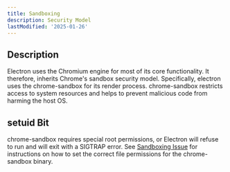 ```yaml
---
title: Sandboxing
description: Security Model
lastModified: '2025-01-26'
---
```


## Description

Electron uses the Chromium engine for most of its core functionality.  It therefore, inherits Chrome's sandbox security model.  Specifically, electron uses the chrome-sandbox for its render process.  chrome-sandbox restricts access to system resources and helps to prevent malicious code from harming the host OS.

## setuid Bit

chrome-sandbox requires special root permissions, or Electron will refuse to run and will exit with a SIGTRAP error. See [Sandboxing Issue](./issues/sigtrap) for instructions on how to set the correct file permissions for the chrome-sandbox binary.
